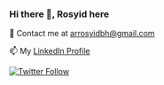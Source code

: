 ### Hi there 👋, Rosyid here

👯 Contact me at arrosyidbh@gmail.com

📫 My [LinkedIn Profile](https://www.linkedin.com/in/abdurrosyid-broto-handoyo-57766029/)

[![Twitter Follow](https://img.shields.io/twitter/follow/gmochid?label=Follow&style=social)](https://twitter.com/gmochid)  

<!--
**gmochid/gmochid** is a ✨ _special_ ✨ repository because its `README.md` (this file) appears on your GitHub profile.

Here are some ideas to get you started:

- 🔭 I’m currently working on ...
- 🌱 I’m currently learning ...
- 👯 I’m looking to collaborate on ...
- 🤔 I’m looking for help with ...
- 💬 Ask me about ...
- 📫 How to reach me: ...
- 😄 Pronouns: ...
- ⚡ Fun fact: ...
-->
